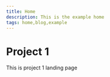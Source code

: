 ```yaml
---
title: Home
description: This is the example home
tags: home,blog,example
---
```

# Project 1

This is project 1 landing page